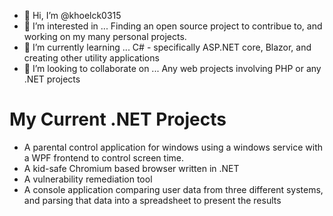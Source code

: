 - 👋 Hi, I’m @khoelck0315
- 👀 I’m interested in ... Finding an open source project to contribue to, and working on my many personal projects.
- 🌱 I’m currently learning ... C# - specifically ASP.NET core, Blazor, and creating other utility applications
- 💞️ I’m looking to collaborate on ... Any web projects involving PHP or any .NET projects

# My Current .NET Projects
- A parental control application for windows using a windows service with a WPF frontend to control screen time.
- A kid-safe Chromium based browser written in .NET
- A vulnerability remediation tool
- A console application comparing user data from three different systems, and parsing that data into a spreadsheet to present the results

<!---
khoelck0315/khoelck0315 is a ✨ special ✨ repository because its `README.md` (this file) appears on your GitHub profile.
You can click the Preview link to take a look at your changes.
--->
